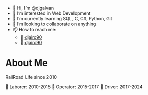 - 👋 Hi, I’m @djgalvan
- 👀 I’m interested in Web Development
- 🌱 I’m currently learning SQL, C, C#, Python, Git
- 💞️ I’m looking to collaborate on anything
- 📫 How to reach me:
    -    [djairo90](https://www.facebook.com/djairo90/)
    - 󰈎   [djairo90](https://m.me/djairo90)

# About Me

RailRoad Life since 2010

󱌢  Laborer:     2010-2015
󱀥  Operator:    2015-2017
󰞈  Driver:      2017-2024


<!---
djgalvan/djgalvan is a ✨ special ✨ repository because its `README.md` (this file) appears on your GitHub profile.
You can click the Preview link to take a look at your changes.
--->
